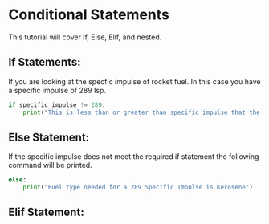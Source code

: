 # Conditional Statements
This tutorial will cover If, Else, Elif, and nested.

## If Statements: 
If you are looking at the specfic impulse of rocket fuel. In this case you have a specific impulse of 289 Isp.

```python
if specific_impulse != 289:
    print("This is less than or greater than specific impulse that the engine needs.")
```

## Else Statement:
If the specific impulse does not meet the required if statement the following command will be printed. 

```python
else:
    print("Fuel type needed for a 289 Specific Impulse is Kerosene")
```

## Elif Statement:
